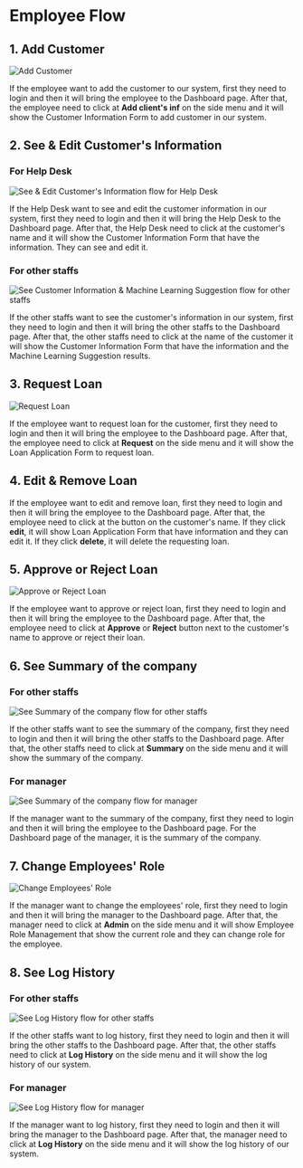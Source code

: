 # Employee Flow

## 1. Add Customer

![Add Customer](<../../../../.gitbook/assets/image (4).png>)

If the employee want to add the customer to our system, first they need to login and then it will bring the employee to the Dashboard page. After that, the employee need to click at **Add client's inf** on the side menu and it will show the Customer Information Form to add customer in our system.

## 2. See & Edit Customer's Information

### For Help Desk

![See & Edit Customer's Information flow for Help Desk](<../../../../.gitbook/assets/image (14) (1).png>)

If the Help Desk want to see and edit the customer information in our system, first they need to login and then it will bring the Help Desk to the Dashboard page. After that, the Help Desk need to click at the customer's name and it will show the Customer Information Form that have the information. They can see and edit it.

### For other staffs

![See Customer Information & Machine Learning Suggestion flow for other staffs](<../../../../.gitbook/assets/image (16) (1).png>)

If the other staffs want to see the customer's information in our system, first they need to login and then it will bring the other staffs to the Dashboard page. After that, the other staffs need to click at the name of the customer it will show the Customer Information Form that have the information and the Machine Learning Suggestion results.

## 3. Request Loan

![Request Loan](<../../../../.gitbook/assets/image (15) (1).png>)

If the employee want to request loan for the customer, first they need to login and then it will bring the employee to the Dashboard page. After that, the employee need to click at **Request** on the side menu and it will show the Loan Application Form to request loan.

## 4. Edit & Remove Loan

If the employee want to edit and remove loan, first they need to login and then it will bring the employee to the Dashboard page. After that, the employee need to click at the button on the customer's name. If they click **edit**, it will show Loan Application Form that have information and they can edit it. If they click **delete**, it will delete the requesting loan.

## 5. Approve or Reject Loan

![Approve or Reject Loan](<../../../../.gitbook/assets/image (7).png>)

If the employee want to approve or reject loan, first they need to login and then it will bring the employee to the Dashboard page. After that, the employee need to click at **Approve** or **Reject** button next to the customer's name to approve or reject their loan.

## 6. See Summary of the company

### For other staffs

![See Summary of the company flow for other staffs](<../../../../.gitbook/assets/image (9).png>)

If the other staffs want to see the summary of the company, first they need to login and then it will bring the other staffs to the Dashboard page. After that, the other staffs need to click at **Summary** on the side menu and it will show the summary of the company.

### For manager

![See Summary of the company flow for manager](<../../../../.gitbook/assets/image (3).png>)

If the manager want to the summary of the company, first they need to login and then it will bring the employee to the Dashboard page. For the Dashboard page of the manager, it is the summary of the company.

## 7. Change Employees' Role

![Change Employees' Role](<../../../../.gitbook/assets/image (5) (1).png>)

If the manager want to change the employees' role, first they need to login and then it will bring the manager to the Dashboard page. After that, the manager need to click at **Admin** on the side menu and it will show Employee Role Management that show the current role and they can change role for the employee.

## 8. See Log History

### For other staffs

![See Log History flow for other staffs](<../../../../.gitbook/assets/image (10).png>)

If the other staffs want to log history, first they need to login and then it will bring the other staffs to the Dashboard page. After that, the other staffs need to click at **Log History** on the side menu and it will show the log history of our system.

### For manager

![See Log History flow for manager](<../../../../.gitbook/assets/image (11).png>)

If the manager want to log history, first they need to login and then it will bring the manager to the Dashboard page. After that, the manager need to click at **Log History** on the side menu and it will show the log history of our system.
